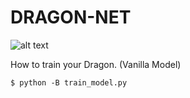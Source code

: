 DRAGON-NET
==========

![alt text](http://images4.wikia.nocookie.net/__cb20111110055935/duelmasters/images/f/fd/BillionDegreeDragon.jpg)

How to train your Dragon. (Vanilla Model)

    $ python -B train_model.py
